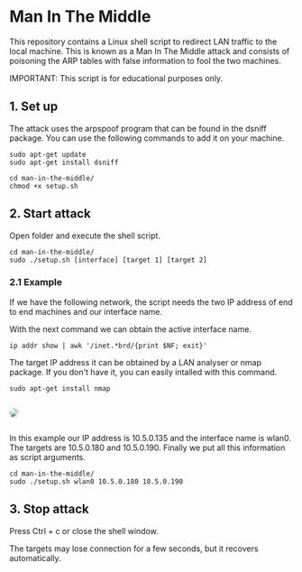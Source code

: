 # Man In The Middle
This repository contains a Linux shell script to redirect LAN traffic to the local machine. This is known as a Man In The Middle attack and consists of poisoning the ARP tables with false information to fool the two machines.

IMPORTANT: This script is for educational purposes only.

## 1. Set up

The attack uses the arpspoof program that can be found in the dsniff package. You can use the following commands to add it on your machine.

```
sudo apt-get update
sudo apt-get install dsniff

cd man-in-the-middle/
chmod +x setup.sh
```

## 2. Start attack

Open folder and execute the shell script.

```
cd man-in-the-middle/
sudo ./setup.sh [interface] [target 1] [target 2]
```

### 2.1 Example

If we have the following network, the script needs the two IP address of end to end machines and our interface name. 

With the next command we can obtain the active interface name.

```
ip addr show | awk '/inet.*brd/{print $NF; exit}'
```

The target IP address it can be obtained by a LAN analyser or nmap package. If you don't have it, you can easily intalled with this command.

```
sudo apt-get install nmap
```

<img src="https://versprite.com/wp-content/uploads/2017/12/MiTM-Attack.png" style="margin: 1em 0em; border-radius: 1em">

In this example our IP address is 10.5.0.135 and the interface name is wlan0. The targets are 10.5.0.180 and 10.5.0.190. Finally we put all this information as script arguments.

```
cd man-in-the-middle/
sudo ./setup.sh wlan0 10.5.0.180 10.5.0.190
```
## 3. Stop attack

Press Ctrl + c or close the shell window.

The targets may lose connection for a few seconds, but it recovers automatically.
